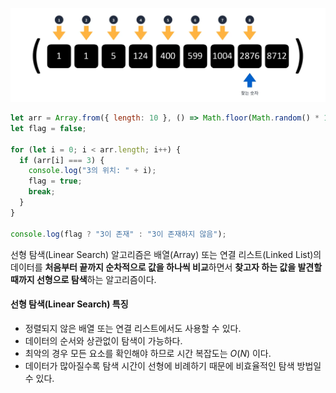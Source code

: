 ![선형 탐색](/assets/images/algorithm/search/linear_search.webp)

```javascript
let arr = Array.from({ length: 10 }, () => Math.floor(Math.random() * 10 + 1));
let flag = false;

for (let i = 0; i < arr.length; i++) {
  if (arr[i] === 3) {
    console.log("3의 위치: " + i);
    flag = true;
    break;
  }
}

console.log(flag ? "3이 존재" : "3이 존재하지 않음");
```

선형 탐색(Linear Search) 알고리즘은 배열(Array) 또는 연결 리스트(Linked List)의 데이터를 **처음부터 끝까지 순차적으로 값을 하나씩 비교**하면서 **찾고자 하는 값을 발견할 때까지 선형으로 탐색**하는 알고리즘이다.

#### 선형 탐색(Linear Search) 특징

- 정렬되지 않은 배열 또는 연결 리스트에서도 사용할 수 있다.
- 데이터의 순서와 상관없이 탐색이 가능하다.
- 최악의 경우 모든 요소를 확인해야 하므로 시간 복잡도는 $O(N)$ 이다.
- 데이터가 많아질수록 탐색 시간이 선형에 비례하기 때문에 비효율적인 탐색 방법일 수 있다.
